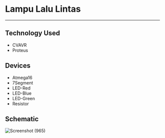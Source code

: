# Lampu Lalu Lintas
-------------------
## Technology Used
- CVAVR
- Proteus

## Devices
- Atmega16
- 7Segment
- LED-Red
- LED-Blue
- LED-Green
- Resistor

## Schematic
![Screenshot (965)](https://user-images.githubusercontent.com/72968983/143385536-11bd0199-65b5-47a3-9ad5-b8248a2be228.png)

